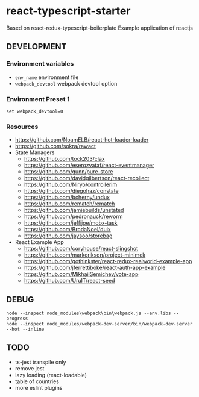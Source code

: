 # react-typescript-starter
Based on react-redux-typescript-boilerplate
Example application of reactjs

## DEVELOPMENT

### Environment variables
* `env_name` environment file
* `webpack_devtool` webpack devtool option

### Environment Preset 1
```
set webpack_devtool=0
```

### Resources
* https://github.com/NoamELB/react-hot-loader-loader
* https://github.com/sokra/rawact
* State Managers
  * https://github.com/tock203/clax
  * https://github.com/eserozvataf/react-eventmanager
  * https://github.com/gunn/pure-store
  * https://github.com/davidgilbertson/react-recollect
  * https://github.com/Niryo/controllerim
  * https://github.com/diegohaz/constate
  * https://github.com/bcherny/undux
  * https://github.com/rematch/rematch
  * https://github.com/jamiebuilds/unstated
  * https://github.com/pedronauck/reworm
  * https://github.com/jeffijoe/mobx-task
  * https://github.com/BrodaNoel/duix
  * https://github.com/jaysoo/storebag
* React Example App
  * https://github.com/coryhouse/react-slingshot
  * https://github.com/markerikson/project-minimek
  * https://github.com/gothinkster/react-redux-realworld-example-app
  * https://github.com/jferrettiboke/react-auth-app-example
  * https://github.com/MikhailSemichev/vote-app
  * https://github.com/UruIT/react-seed

## DEBUG
```
node --inspect node_modules\webpack\bin\webpack.js --env.libs --progress
node --inspect node_modules/webpack-dev-server/bin/webpack-dev-server --hot --inline
```

## TODO
* ts-jest transpile only
* remove jest
* lazy loading (react-loadable)
* table of countries
* more eslint plugins
